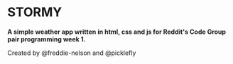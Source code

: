# STORMY

**A simple weather app written in html, css and js for Reddit's Code Group pair programming week 1.**

Created by @freddie-nelson and @picklefly
